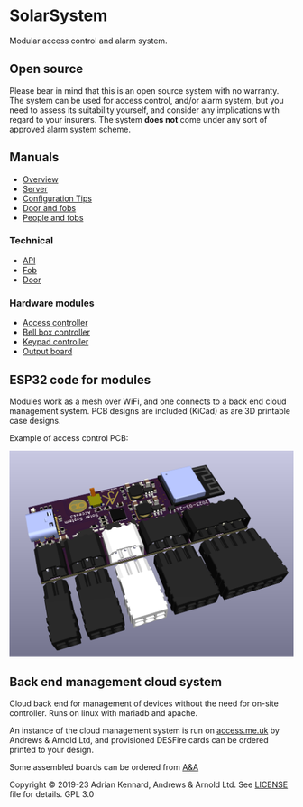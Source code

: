 # SolarSystem

Modular access control and alarm system.

## Open source

Please bear in mind that this is an open source system with no warranty. The system can be used for access control, and/or alarm system, but you need to assess its suitability yourself, and consider any implications with regard to your insurers. The system **does not** come under any sort of approved alarm system scheme.

## Manuals

- [Overview](Manuals/Overview.md)
- [Server](Manuals/Server.md)
- [Configuration Tips](Manuals/ConfigTips.md)
- [Door and fobs](Manuals/DoorAndFob.md)
- [People and fobs](Manuals/People.md)

### Technical

- [API](Manuals/Tech-API.md)
- [Fob](Manuals/Tech-Fob.md)
- [Door](Manuals/Tech-Door.md)

### Hardware modules

- [Access controller](Manuals/Module-Access.md)
- [Bell box controller](Manuals/Module-Bellbox.md)
- [Keypad controller](Manuals/Module-Keypad.md)
- [Output board](Manuals/Module-Output.md)

## ESP32 code for modules

Modules work as a mesh over WiFi, and one connects to a back end cloud management system. PCB designs are included (KiCad) as are 3D printable case designs.

Example of access control PCB:

![Access2](Manuals/Access3.png)

## Back end management cloud system

Cloud back end for management of devices without the need for on-site controller. Runs on linux with mariadb and apache.

An instance of the cloud management system is run on [access.me.uk](https://access.me.uk/) by Andrews & Arnold Ltd, and provisioned DESFire cards can be ordered printed to your design.

Some assembled boards can be ordered from [A&A](https://www.aa.net.uk/etc/circuit-boards/)

Copyright © 2019-23 Adrian Kennard, Andrews & Arnold Ltd. See [LICENSE](LICENSE) file for details. GPL 3.0
